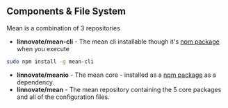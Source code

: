 ## Components & File System

Mean is a combination of 3 repositories
* **linnovate/mean-cli** - The mean cli installable though it's [npm package](https://www.npmjs.org/package/mean-cli) when you execute 
```bash
sudo npm install -g mean-cli
```
* **linnovate/meanio** - The mean core - installed as a [npm package](https://www.npmjs.org/package/meanio) as a dependency.
* **linnovate/mean** - The mean repository containing the 5 core packages and all of the configuration files.
